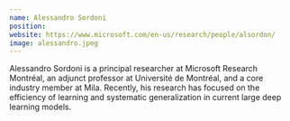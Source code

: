 ```yaml
---
name: Alessandro Sordoni
position: 
website: https://www.microsoft.com/en-us/research/people/alsordon/
image: alessandro.jpeg
---
```

Alessandro Sordoni is a principal researcher at Microsoft Research Montréal, an adjunct professor at Université de Montréal, and a core industry member at Mila. Recently, his research has focused on the efficiency of learning and systematic generalization in current large deep learning models.